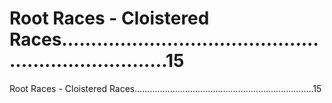 # Root Races - Cloistered Races.......................................................................15

Root Races - Cloistered Races.......................................................................15